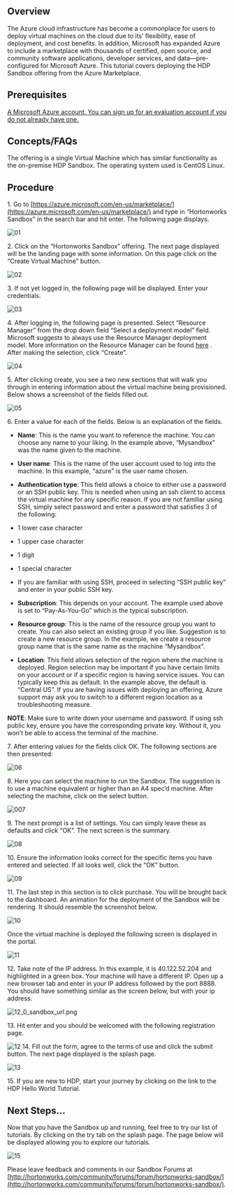 ## Overview

The Azure cloud infrastructure has become a commonplace for users to deploy virtual machines on the cloud due to its’ flexibility, ease of deployment, and cost benefits.  In addition, Microsoft has expanded Azure to include a marketplace with thousands of certified, open source, and community software applications, developer services, and data—pre-configured for Microsoft Azure.  This tutorial covers deploying the HDP Sandbox offering from the Azure Marketplace.  

## Prerequisites
[A Microsoft Azure account. You can sign up for an evaluation account if you do not already have one.](https://azure.microsoft.com/en-us/pricing/free-trial/)

## Concepts/FAQs

The offering is a single Virtual Machine which has similar functionality as the on-premise HDP Sandbox. The operating system used is CentOS Linux.
  
## Procedure 

1\. Go to [https://azure.microsoft.com/en-us/marketplace/](https://azure.microsoft.com/en-us/marketplace/) and type in “Hortonworks Sandbox” in the search bar and hit enter. The following page displays.

![01](/assets/deploying-on-ms-azure/01_azure_welcome.png)

2\. Click on the “Hortonworks Sandbox” offering. The next page displayed will be the landing page with some information.  On this page click on the “Create Virtual Machine” button. 

![02](/assets/deploying-on-ms-azure/02_azure_create_sandbox.png)

3\. If not yet logged in, the following page will be displayed. Enter your credentials.

![03](/assets/deploying-on-ms-azure/03_azure_sign_in.png)

4\. After logging in, the following page is presented.  Select “Resource Manager” from the drop down field “Select a deployment model” field.  Microsoft suggests to always use the Resource Manager deployment model.  More information on the Resource Manager can be found [here](https://azure.microsoft.com/en-us/documentation/articles/resource-group-overview/) .  After making the selection, click “Create”. 

![04](/assets/deploying-on-ms-azure/04_select_resource_manager.png)

5\. After clicking create, you see a two new sections that will walk you through in entering information about the virtual machine being provisioned.  Below shows a screenshot of the fields filled out. 

![05](/assets/deploying-on-ms-azure/05_sandbox_settings.png)

6\. Enter a value for each of the fields.  Below is an explanation of the fields. 

- **Name**: This is the name you want to reference the machine.  You can choose any name to your liking.  In the example above, “Mysandbox” was the name given to the machine. 
- **User name**:  This is the name of the user account used to log into the machine.  In this example, “azure” is the user name chosen.  
- **Authentication type**: This field allows a choice to either use a password or an SSH public key.  This is needed when using an ssh client to access the virtual machine for any specific reason.  If you are not familiar using SSH, simply select password and enter a password that satisfies 3 of the following:       
 - 1 lower case character
 - 1 upper case character 
 - 1 digit 
 - 1 special character
 - If you are familiar with using SSH, proceed in selecting “SSH public key” and enter in your public SSH key. 

- **Subscription**:  This depends on your account.  The example used above is set to “Pay-As-You-Go” which is the typical subscription.  
- **Resource group**: This is the name of the resource group you want to create.  You can also select an existing group if you like.  Suggestion is to create a new resource group.  In the example, we create a resource group name that is the same name as the machine “Mysandbox”. 
- **Location**: This field allows selection of the region where the machine is deployed.  Region selection may be important if you have certain limits on your account or if a specific region is having service issues.  You can typically keep this as default.  In the example above, the default is “Central US”.  If you are having issues with deploying an offering, Azure support may ask you to switch to a different region location as a troubleshooting measure. 

**NOTE**:  Make sure to write down your username and password.  If using ssh public key, ensure you have the corresponding private key.  Without it, you won’t be able to access the terminal of the machine. 

7\. After entering values for the fields click OK.  The following sections are then presented:

![06](/assets/deploying-on-ms-azure/07_1_select_machine.png)

8\. Here you can select the machine to run the Sandbox.  The suggestion is to use a machine equivalent or higher than an A4 spec’d machine.  After selecting the machine, click on the select button.   

![007](/assets/deploying-on-ms-azure/07_confirm_settings.png)

9\. The next prompt is a list of settings.  You can simply leave these as defaults and click “OK”.  The next screen is the summary. 

![08](/assets/deploying-on-ms-azure/08_azure_machine_summary.png)

10\. Ensure the information looks correct for the specific items you have entered and selected.  If all looks well,  click the “OK” button.  

![09](/assets/deploying-on-ms-azure/09_finalize_machine_buy.png)

11\. The last step in this section is to click purchase.  You will be brought back to the dashboard.  An animation for the deployment of the Sandbox will be rendering.  It should resemble the screenshot below. 

![10](/assets/deploying-on-ms-azure/10_deploying_sandbox.png)

Once the virtual machine is deployed the following screen is displayed in the portal. 

![11](/assets/deploying-on-ms-azure/11_sandbox_ip_address.png)

12\. Take note of the IP address.  In this example, it is 40.122.52.204 and highlighted in a green box.  Your machine will have a different IP.  Open up a new browser tab and enter in your IP address followed by the port 8888.  You should have something similar as the screen below, but with your ip address. 

![12_0_sandbox_url.png](/assets/deploying-on-ms-azure/12_0_sandbox_url.png)

13\. Hit enter and you should be welcomed with the following registration page.


![12](/assets/deploying-on-ms-azure/12_sandbox_welcome.png)
14\. Fill out the form, agree to the terms of use and click the submit button.  The next page displayed is the splash page.  

![13](/assets/deploying-on-ms-azure/13_sandbox_get_started.png)

15\. If you are new to HDP, start your journey by clicking on the link to the HDP Hello World Tutorial.  

## Next Steps...
Now that you have the Sandbox up and running, feel free to try our list of tutorials.  By clicking on the try tab on the splash page.  The page below will be displayed allowing you to explore our tutorials. 

![15](/assets/deploying-on-ms-azure/14_sandbox_next_steps.png)


Please leave feedback and comments in our Sandbox Forums at [http://hortonworks.com/community/forums/forum/hortonworks-sandbox/](http://hortonworks.com/community/forums/forum/hortonworks-sandbox/).
 
